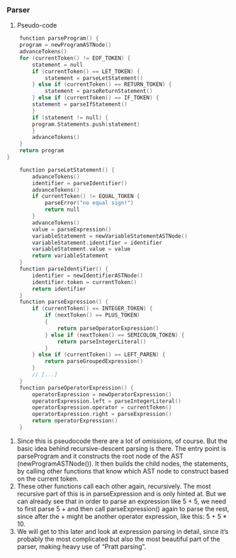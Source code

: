 ### Parser

1. Pseudo-code
```go
    function parseProgram() {
    program = newProgramASTNode()
    advanceTokens()
    for (currentToken() != EOF_TOKEN) {
        statement = null
        if (currentToken() == LET_TOKEN) {
            statement = parseLetStatement()
        } else if (currentToken() == RETURN_TOKEN) {
            statement = parseReturnStatement()
        } else if (currentToken() == IF_TOKEN) {
        statement = parseIfStatement()
        }
        if (statement != null) {
        program.Statements.push(statement)
        }
        advanceTokens()
    }
    return program
}

    function parseLetStatement() {
        advanceTokens()
        identifier = parseIdentifier()
        advanceTokens()
        if currentToken() != EQUAL_TOKEN {
            parseError("no equal sign!")
            return null
        }
        advanceTokens()
        value = parseExpression()
        variableStatement = newVariableStatementASTNode()
        variableStatement.identifier = identifier
        variableStatement.value = value
        return variableStatement
    }
    function parseIdentifier() {
        identifier = newIdentifierASTNode()
        identifier.token = currentToken()
        return identifier
    }
    function parseExpression() {
        if (currentToken() == INTEGER_TOKEN) {
            if (nextToken() == PLUS_TOKEN)
            {
                return parseOperatorExpression()
            } else if (nextToken() == SEMICOLON_TOKEN) {
                return parseIntegerLiteral()
            }
        } else if (currentToken() == LEFT_PAREN) {
            return parseGroupedExpression()
        }
        // [...]
    }
    function parseOperatorExpression() {
        operatorExpression = newOperatorExpression()
        operatorExpression.left = parseIntegerLiteral()
        operatorExpression.operator = currentToken()
        operatorExpression.right = parseExpression()
        return operatorExpression()
    }
```
1. Since this is pseudocode there are a lot of omissions, of course. But the basic idea behind
    recursive-descent parsing is there. The entry point is parseProgram and it constructs the root
    node of the AST (newProgramASTNode()). It then builds the child nodes, the statements, by
    calling other functions that know which AST node to construct based on the current token.
2. These other functions call each other again, recursively.
        The most recursive part of this is in parseExpression and is only hinted at. But we can already
        see that in order to parse an expression like 5 + 5, we need to first parse 5 + and then call
        parseExpression() again to parse the rest, since after the + might be another operator expression,
like this: 5 + 5 * 10.
3. We will get to this later and look at expression parsing in detail, since it’s
    probably the most complicated but also the most beautiful part of the parser, making heavy
    use of “Pratt parsing”.
